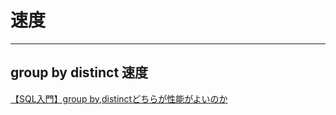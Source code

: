 # 速度

---

## group by distinct 速度

[【SQL入門】group by,distinctどちらが性能がよいのか](https://forse.hatenablog.com/entry/2014/03/13/204259)  
